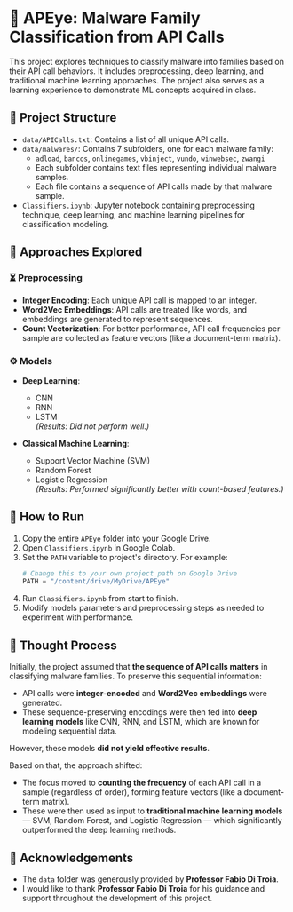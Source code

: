 # 🤖 APEye: Malware Family Classification from API Calls

This project explores techniques to classify malware into families based on their API call behaviors. It includes preprocessing, deep learning, and traditional machine learning approaches. The project also serves as a learning experience to demonstrate ML concepts acquired in class.

## 📁 Project Structure

- `data/APICalls.txt`: Contains a list of all unique API calls.
- `data/malwares/`: Contains 7 subfolders, one for each malware family:
  - `adload`, `bancos`, `onlinegames`, `vbinject`, `vundo`, `winwebsec`, `zwangi`
  - Each subfolder contains text files representing individual malware samples.
  - Each file contains a sequence of API calls made by that malware sample.
- `Classifiers.ipynb`: Jupyter notebook containing preprocessing technique, deep learning, and machine learning pipelines for classification modeling.

## 🧪 Approaches Explored

### ⏳ Preprocessing

- **Integer Encoding**: Each unique API call is mapped to an integer.
- **Word2Vec Embeddings**: API calls are treated like words, and embeddings are generated to represent sequences.
- **Count Vectorization**: For better performance, API call frequencies per sample are collected as feature vectors (like a document-term matrix).

### ⚙️ Models

- **Deep Learning**:
  - CNN
  - RNN
  - LSTM  
  *(Results: Did not perform well.)*

- **Classical Machine Learning**:
  - Support Vector Machine (SVM)
  - Random Forest
  - Logistic Regression  
  *(Results: Performed significantly better with count-based features.)*

## 🚀 How to Run

1. Copy the entire `APEye` folder into your Google Drive.
2. Open `Classifiers.ipynb` in Google Colab.
3. Set the `PATH` variable to project's directory. For example:
   ```python
   # Change this to your own project path on Google Drive
   PATH = "/content/drive/MyDrive/APEye"
   ```
4. Run `Classifiers.ipynb` from start to finish. 
5. Modify models parameters and preprocessing steps as needed to experiment with performance.

## 🧠 Thought Process

Initially, the project assumed that **the sequence of API calls matters** in classifying malware families. To preserve this sequential information:

- API calls were **integer-encoded** and **Word2Vec embeddings** were generated.
- These sequence-preserving encodings were then fed into **deep learning models** like CNN, RNN, and LSTM, which are known for modeling sequential data.

However, these models **did not yield effective results**.

Based on that, the approach shifted:

- The focus moved to **counting the frequency** of each API call in a sample (regardless of order), forming feature vectors (like a document-term matrix).
- These were then used as input to **traditional machine learning models** — SVM, Random Forest, and Logistic Regression — which significantly outperformed the deep learning methods.

## 🙏 Acknowledgements

- The `data` folder was generously provided by **Professor Fabio Di Troia**.
- I would like to thank **Professor Fabio Di Troia** for his guidance and support throughout the development of this project.
